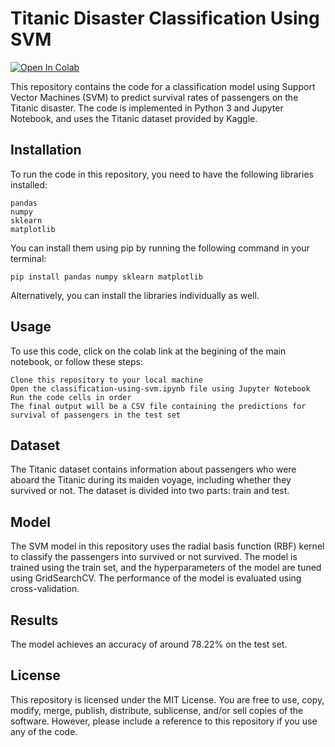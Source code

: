 # Titanic Disaster Classification Using SVM

<a href="https://colab.research.google.com/github/shahin1009/Titanic-Disaster-competition/blob/master/classification-using-svm.ipynb" target="_parent"><img src="https://colab.research.google.com/assets/colab-badge.svg" alt="Open In Colab"/></a>

This repository contains the code for a classification model using Support Vector Machines (SVM) to predict survival rates of passengers on the Titanic disaster. The code is implemented in Python 3 and Jupyter Notebook, and uses the Titanic dataset provided by Kaggle.


## Installation

To run the code in this repository, you need to have the following libraries installed:

    pandas
    numpy
    sklearn
    matplotlib

You can install them using pip by running the following command in your terminal:

    pip install pandas numpy sklearn matplotlib

Alternatively, you can install the libraries individually as well.

## Usage

To use this code, click on the colab link at the begining of the main notebook, or follow these steps:

    Clone this repository to your local machine
    Open the classification-using-svm.ipynb file using Jupyter Notebook
    Run the code cells in order
    The final output will be a CSV file containing the predictions for survival of passengers in the test set

## Dataset

The Titanic dataset contains information about passengers who were aboard the Titanic during its maiden voyage, including whether they survived or not. The dataset is divided into two parts: train and test.

## Model

The SVM model in this repository uses the radial basis function (RBF) kernel to classify the passengers into survived or not survived. The model is trained using the train set, and the hyperparameters of the model are tuned using GridSearchCV. The performance of the model is evaluated using cross-validation.

## Results

The model achieves an accuracy of around 78.22% on the test set.

## License

This repository is licensed under the MIT License. You are free to use, copy, modify, merge, publish, distribute, sublicense, and/or sell copies of the software. However, please include a reference to this repository if you use any of the code.
